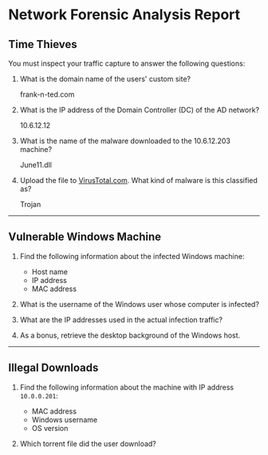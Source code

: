 # Network Forensic Analysis Report

## Time Thieves 
You must inspect your traffic capture to answer the following questions:

1. What is the domain name of the users' custom site?
     
     frank-n-ted.com

2. What is the IP address of the Domain Controller (DC) of the AD network? 

     10.6.12.12

3. What is the name of the malware downloaded to the 10.6.12.203 machine?

     June11.dll

5. Upload the file to [VirusTotal.com](https://www.virustotal.com/gui/). 
   What kind of malware is this classified as?

     Trojan
---

## Vulnerable Windows Machine

1. Find the following information about the infected Windows machine:
    - Host name
    - IP address
    - MAC address
    
2. What is the username of the Windows user whose computer is infected?
3. What are the IP addresses used in the actual infection traffic?
4. As a bonus, retrieve the desktop background of the Windows host.

---

## Illegal Downloads

1. Find the following information about the machine with IP address `10.0.0.201`:
    - MAC address
    - Windows username
    - OS version

2. Which torrent file did the user download?
